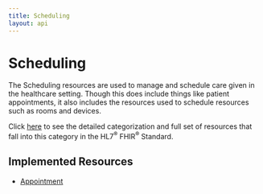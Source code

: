 ```yaml
---
title: Scheduling
layout: api
---
```


# Scheduling

The Scheduling resources are used to manage and schedule care given in the healthcare setting. Though this does include
things like patient appointments, it also includes the resources used to schedule resources such as rooms and devices.

Click [here](http://hl7.org/fhir/dstu2/resourceguide.html#3.1.4.2) to see the detailed categorization and full set of
resources that fall into this category in the HL7<sup>®</sup> FHIR<sup>®</sup> Standard.

## Implemented Resources
* [Appointment](../scheduling/appointment)